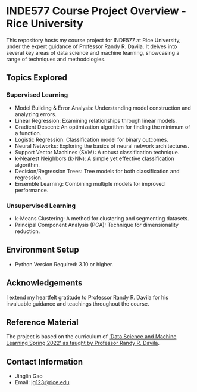 # INDE577 Course Project Overview - Rice University

This repository hosts my course project for INDE577 at Rice University, under the expert guidance of Professor Randy R. Davila. It delves into several key areas of data science and machine learning, showcasing a range of techniques and methodologies.

## Topics Explored

### Supervised Learning
- Model Building & Error Analysis: Understanding model construction and analyzing errors.
- Linear Regression: Examining relationships through linear models.
- Gradient Descent: An optimization algorithm for finding the minimum of a function.
- Logistic Regression: Classification model for binary outcomes.
- Neural Networks: Exploring the basics of neural network architectures.
- Support Vector Machines (SVM): A robust classification technique.
- k-Nearest Neighbors (k-NN): A simple yet effective classification algorithm.
- Decision/Regression Trees: Tree models for both classification and regression.
- Ensemble Learning: Combining multiple models for improved performance.

### Unsupervised Learning
- k-Means Clustering: A method for clustering and segmenting datasets.
- Principal Component Analysis (PCA): Technique for dimensionality reduction.

## Environment Setup
- Python Version Required: 3.10 or higher.

## Acknowledgements
I extend my heartfelt gratitude to Professor Randy R. Davila for his invaluable guidance and teachings throughout the course.

## Reference Material
The project is based on the curriculum of ['Data Science and Machine Learning Spring 2022' as taught by Professor Randy R. Davila](https://github.com/RandyRDavila/Data_Science_and_Machine_Learning_Spring_2022/blob/main/).

## Contact Information
- Jinglin Gao
- Email: [jg123@rice.edu](mailto:jg123@rice.edu)
